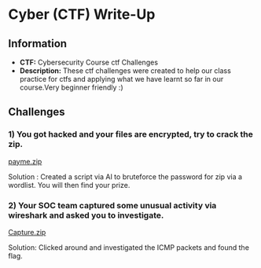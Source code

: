 
# Cyber (CTF) Write-Up

## Information
- **CTF:** Cybersecurity Course ctf Challenges
- **Description:** These ctf challenges were created to help our class practice for ctfs and applying what we have learnt so far in our course.Very beginner friendly :)


## Challenges

### 1) You got hacked and your files are encrypted, try to crack the zip.
[payme.zip](https://github.com/user-attachments/files/17919117/payme.zip)

Solution : Created a script via AI to bruteforce the password for zip via a wordlist. You will then find your prize.

### 2) Your SOC team captured some unusual activity via wireshark and asked you to investigate. 

[Capture.zip](https://github.com/user-attachments/files/17919213/Capture.zip)

Solution: Clicked around and investigated the ICMP packets and found the flag.
